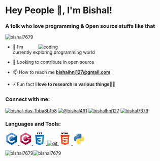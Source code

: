 <h1 align="left">Hey People 👋, I'm Bishal!</h1>
<h3 align="left">A folk who love programming & Open source stuffs like that</h3>

<p align="left"> <img src="https://komarev.com/ghpvc/?username=bishal7679&label=Profile%20views&color=0e75b6&style=flat" alt="bishal7679" /> </p>


<img align="right" alt="coding" width="400" src="https://cdn.dribbble.com/users/4382412/screenshots/15633275/media/085a014ebebde73e5cd510c93941f49a.gif">

- 🌱 I’m currently exploring programming world

- 👯 Looking to contribute in open source

- 📫 How to reach me **bishalhnj127@gmail.com**

- ⚡ Fun fact **I love to research in various things🌱🌱**

<h3 align="left">Connect with me:</h3>
<p align="left">


<a href="https://linkedin.com/in/bishal-das-1bba8b1b8" target="blank"><img align="center" src="https://raw.githubusercontent.com/rahuldkjain/github-profile-readme-generator/master/src/images/icons/Social/linked-in-alt.svg" alt="bishal-das-1bba8b1b8" height="30" width="40" /></a>
<a href="https://hashnode.com/@bishal491" target="blank"><img align="center" src="https://raw.githubusercontent.com/rahuldkjain/github-profile-readme-generator/master/src/images/icons/Social/hashnode.svg" alt="@bishal491" height="30" width="40" /></a>
<a href="https://www.hackerrank.com/bishalhnj127" target="blank"><img align="center" src="https://raw.githubusercontent.com/rahuldkjain/github-profile-readme-generator/master/src/images/icons/Social/hackerrank.svg" alt="bishalhnj127" height="30" width="40" /></a>
<a href="https://www.leetcode.com/bishal7679" target="blank"><img align="center" src="https://raw.githubusercontent.com/rahuldkjain/github-profile-readme-generator/master/src/images/icons/Social/leet-code.svg" alt="bishal7679" height="30" width="40" /></a>
</p>

<h3 align="left">Languages and Tools:</h3>
<p align="left"> <a href="https://www.cprogramming.com/" target="_blank" rel="noreferrer"> <img src="https://raw.githubusercontent.com/devicons/devicon/master/icons/c/c-original.svg" alt="c" width="40" height="40"/> </a> <a href="https://www.w3schools.com/cpp/" target="_blank" rel="noreferrer"> <img src="https://raw.githubusercontent.com/devicons/devicon/master/icons/cplusplus/cplusplus-original.svg" alt="cplusplus" width="40" height="40"/> </a> <a href="https://www.w3schools.com/css/" target="_blank" rel="noreferrer"> <img src="https://raw.githubusercontent.com/devicons/devicon/master/icons/css3/css3-original-wordmark.svg" alt="css3" width="40" height="40"/> </a> <a href="https://git-scm.com/" target="_blank" rel="noreferrer"> <img src="https://www.vectorlogo.zone/logos/git-scm/git-scm-icon.svg" alt="git" width="40" height="40"/> </a> <a href="https://www.w3.org/html/" target="_blank" rel="noreferrer"> <img src="https://raw.githubusercontent.com/devicons/devicon/master/icons/html5/html5-original-wordmark.svg" alt="html5" width="40" height="40"/> </a> <a href="https://www.python.org" target="_blank" rel="noreferrer"> <img src="https://raw.githubusercontent.com/devicons/devicon/master/icons/python/python-original.svg" alt="python" width="40" height="40"/> </a> </p>

<p><img align="left" src="https://github-readme-stats.vercel.app/api?username=bishal7679&show_icons=true&locale=en" alt="bishal7679" /></p>

<p><img align="right-top" src="https://github-readme-streak-stats.herokuapp.com/?user=bishal7679&" alt="bishal7679" /></p>

